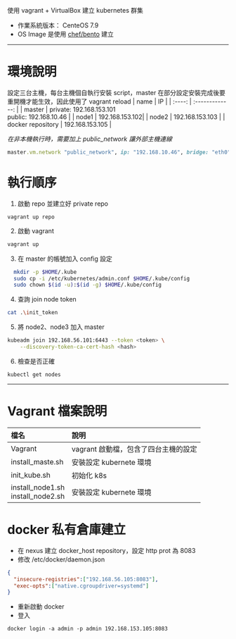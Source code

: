 使用 vagrant + VirtualBox 建立 kubernetes 群集
* 作業系統版本： CenteOS 7.9
* OS Image 是使用 [chef/bento](https://github.com/chef/bento) 建立

---

# 環境說明
設定三台主機，每台主機個自執行安裝 script，master 在部分設定安裝完成後要重開機才能生效，因此使用了 vagrant reload
|  name  |       IP        |
| :----: | :-------------: |
| master | private: 192.168.153.101 <br/> public: 192.168.10.46 |
| node1 |  192.168.153.102|
| node2 | 192.168.153.103 |
| docker repository | 192.168.153.105 |

*在非本機執行時，需要加上 public_network 讓外部主機連線*
```ruby
master.vm.network "public_network", ip: "192.168.10.46", bridge: "eth0"
```

# 執行順序
1. 啟動 repo 並建立好 private repo
```
vagrant up repo
```
2. 啟動 vagrant
```bash
vagrant up
```
3. 在 master 的帳號加入 config 設定
```bash
  mkdir -p $HOME/.kube
  sudo cp -i /etc/kubernetes/admin.conf $HOME/.kube/config
  sudo chown $(id -u):$(id -g) $HOME/.kube/config
```
4. 查詢 join node token
```bash
cat .\init_token
```
5. 將 node2、node3 加入 master
```bash
kubeadm join 192.168.56.101:6443 --token <token> \
	--discovery-token-ca-cert-hash <hash> 
```
6. 檢查是否正確
```
kubectl get nodes
```
---

# Vagrant 檔案說明
|  檔名  |       說明        |
| :---- | :------------- |
| Vagrant | vagrant 啟動檔，包含了四台主機的設定 |
| install_maste.sh | 安裝設定 kubernete 環境 |
| init_kube.sh | 初始化 k8s |
| install_node1.sh <br/> install_node2.sh | 安裝設定 kubernete 環境 |

# docker 私有倉庫建立

* 在 nexus 建立 docker_host repository，設定 http prot 為 8083
* 修改 /etc/docker/daemon.json
```json
{
  "insecure-registries":["192.168.56.105:8083"],
  "exec-opts":["native.cgroupdriver=systemd"]
}
```
* 重新啟動 docker
* 登入
```
docker login -a admin -p admin 192.168.153.105:8083
```



